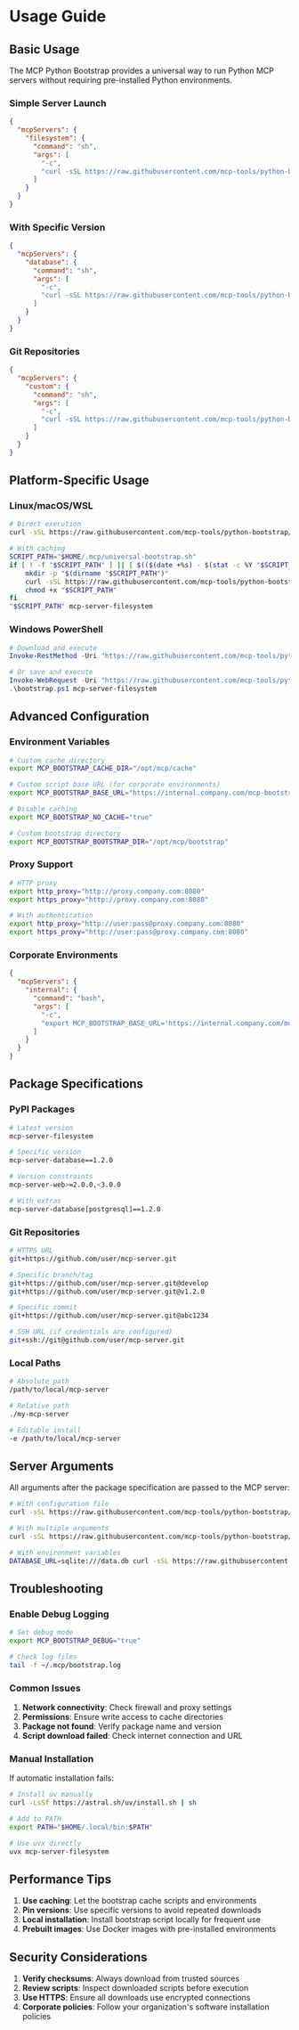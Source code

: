 # Usage Guide

## Basic Usage

The MCP Python Bootstrap provides a universal way to run Python MCP servers without requiring pre-installed Python environments.

### Simple Server Launch

```json
{
  "mcpServers": {
    "filesystem": {
      "command": "sh",
      "args": [
        "-c",
        "curl -sSL https://raw.githubusercontent.com/mcp-tools/python-bootstrap/main/scripts/universal-bootstrap.sh | sh -s -- mcp-server-filesystem"
      ]
    }
  }
}
```

### With Specific Version

```json
{
  "mcpServers": {
    "database": {
      "command": "sh",
      "args": [
        "-c",
        "curl -sSL https://raw.githubusercontent.com/mcp-tools/python-bootstrap/main/scripts/universal-bootstrap.sh | sh -s -- mcp-server-database==1.2.0 --config ./config.json"
      ]
    }
  }
}
```

### Git Repositories

```json
{
  "mcpServers": {
    "custom": {
      "command": "sh",
      "args": [
        "-c",
        "curl -sSL https://raw.githubusercontent.com/mcp-tools/python-bootstrap/main/scripts/universal-bootstrap.sh | sh -s -- git+https://github.com/user/custom-mcp-server.git@main"
      ]
    }
  }
}
```

## Platform-Specific Usage

### Linux/macOS/WSL

```bash
# Direct execution
curl -sSL https://raw.githubusercontent.com/mcp-tools/python-bootstrap/main/scripts/universal-bootstrap.sh | sh -s -- mcp-server-filesystem

# With caching
SCRIPT_PATH="$HOME/.mcp/universal-bootstrap.sh"
if [ ! -f "$SCRIPT_PATH" ] || [ $(($(date +%s) - $(stat -c %Y "$SCRIPT_PATH" 2>/dev/null || echo 0))) -gt 86400 ]; then
    mkdir -p "$(dirname "$SCRIPT_PATH")"
    curl -sSL https://raw.githubusercontent.com/mcp-tools/python-bootstrap/main/scripts/universal-bootstrap.sh -o "$SCRIPT_PATH"
    chmod +x "$SCRIPT_PATH"
fi
"$SCRIPT_PATH" mcp-server-filesystem
```

### Windows PowerShell

```powershell
# Download and execute
Invoke-RestMethod -Uri "https://raw.githubusercontent.com/mcp-tools/python-bootstrap/main/scripts/bootstrap.ps1" | Invoke-Expression -ArgumentList "mcp-server-filesystem"

# Or save and execute
Invoke-WebRequest -Uri "https://raw.githubusercontent.com/mcp-tools/python-bootstrap/main/scripts/bootstrap.ps1" -OutFile "bootstrap.ps1"
.\bootstrap.ps1 mcp-server-filesystem
```

## Advanced Configuration

### Environment Variables

```bash
# Custom cache directory
export MCP_BOOTSTRAP_CACHE_DIR="/opt/mcp/cache"

# Custom script base URL (for corporate environments)
export MCP_BOOTSTRAP_BASE_URL="https://internal.company.com/mcp-bootstrap"

# Disable caching
export MCP_BOOTSTRAP_NO_CACHE="true"

# Custom bootstrap directory
export MCP_BOOTSTRAP_BOOTSTRAP_DIR="/opt/mcp/bootstrap"
```

### Proxy Support

```bash
# HTTP proxy
export http_proxy="http://proxy.company.com:8080"
export https_proxy="http://proxy.company.com:8080"

# With authentication
export http_proxy="http://user:pass@proxy.company.com:8080"
export https_proxy="http://user:pass@proxy.company.com:8080"
```

### Corporate Environments

```json
{
  "mcpServers": {
    "internal": {
      "command": "bash",
      "args": [
        "-c",
        "export MCP_BOOTSTRAP_BASE_URL='https://internal.company.com/mcp-bootstrap'; export https_proxy='http://proxy.company.com:8080'; curl -sSL $MCP_BOOTSTRAP_BASE_URL/scripts/universal-bootstrap.sh | sh -s -- internal-mcp-server==1.0.0"
      ]
    }
  }
}
```

## Package Specifications

### PyPI Packages

```bash
# Latest version
mcp-server-filesystem

# Specific version
mcp-server-database==1.2.0

# Version constraints
mcp-server-web>=2.0.0,<3.0.0

# With extras
mcp-server-database[postgresql]==1.2.0
```

### Git Repositories

```bash
# HTTPS URL
git+https://github.com/user/mcp-server.git

# Specific branch/tag
git+https://github.com/user/mcp-server.git@develop
git+https://github.com/user/mcp-server.git@v1.2.0

# Specific commit
git+https://github.com/user/mcp-server.git@abc1234

# SSH URL (if credentials are configured)
git+ssh://git@github.com/user/mcp-server.git
```

### Local Paths

```bash
# Absolute path
/path/to/local/mcp-server

# Relative path
./my-mcp-server

# Editable install
-e /path/to/local/mcp-server
```

## Server Arguments

All arguments after the package specification are passed to the MCP server:

```bash
# With configuration file
curl -sSL https://raw.githubusercontent.com/mcp-tools/python-bootstrap/main/scripts/universal-bootstrap.sh | sh -s -- mcp-server-database --config config.json

# With multiple arguments
curl -sSL https://raw.githubusercontent.com/mcp-tools/python-bootstrap/main/scripts/universal-bootstrap.sh | sh -s -- mcp-server-web --host 0.0.0.0 --port 8080 --debug

# With environment variables
DATABASE_URL=sqlite:///data.db curl -sSL https://raw.githubusercontent.com/mcp-tools/python-bootstrap/main/scripts/universal-bootstrap.sh | sh -s -- mcp-server-database
```

## Troubleshooting

### Enable Debug Logging

```bash
# Set debug mode
export MCP_BOOTSTRAP_DEBUG="true"

# Check log files
tail -f ~/.mcp/bootstrap.log
```

### Common Issues

1. **Network connectivity**: Check firewall and proxy settings
2. **Permissions**: Ensure write access to cache directories
3. **Package not found**: Verify package name and version
4. **Script download failed**: Check internet connection and URL

### Manual Installation

If automatic installation fails:

```bash
# Install uv manually
curl -LsSf https://astral.sh/uv/install.sh | sh

# Add to PATH
export PATH="$HOME/.local/bin:$PATH"

# Use uvx directly
uvx mcp-server-filesystem
```

## Performance Tips

1. **Use caching**: Let the bootstrap cache scripts and environments
2. **Pin versions**: Use specific versions to avoid repeated downloads
3. **Local installation**: Install bootstrap script locally for frequent use
4. **Prebuilt images**: Use Docker images with pre-installed environments

## Security Considerations

1. **Verify checksums**: Always download from trusted sources
2. **Review scripts**: Inspect downloaded scripts before execution
3. **Use HTTPS**: Ensure all downloads use encrypted connections
4. **Corporate policies**: Follow your organization's software installation policies
